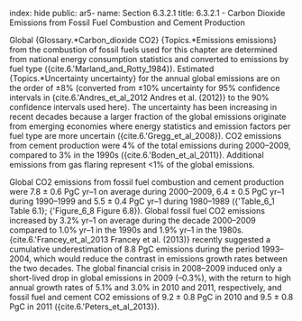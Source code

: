 index: hide
public: ar5-
name: Section 6.3.2.1
title: 6.3.2.1 - Carbon Dioxide Emissions from Fossil Fuel Combustion and Cement Production

Global {Glossary.*Carbon_dioxide CO2} {Topics.*Emissions emissions} from the combustion of fossil fuels used for this chapter are determined from national energy consumption statistics and converted to emissions by fuel type ({cite.6.'Marland_and_Rotty_1984}). Estimated {Topics.*Uncertainty uncertainty} for the annual global emissions are on the order of ±8% (converted from ±10% uncertainty for 95% confidence intervals in {cite.6.'Andres_et_al_2012 Andres et al. (2012)} to the 90% confidence intervals used here). The uncertainty has been increasing in recent decades because a larger fraction of the global emissions originate from emerging economies where energy statistics and emission factors per fuel type are more uncertain ({cite.6.'Gregg_et_al_2008}). CO2 emissions from cement production were 4% of the total emissions during 2000–2009, compared to 3% in the 1990s ({cite.6.'Boden_et_al_2011}). Additional emissions from gas flaring represent <1% of the global emissions.

Global CO2 emissions from fossil fuel combustion and cement production were 7.8 ± 0.6 PgC yr–1 on average during 2000–2009, 6.4 ± 0.5 PgC yr–1 during 1990–1999 and 5.5 ± 0.4 PgC yr–1 during 1980–1989 ({'Table_6_1 Table 6.1}; {'Figure_6_8 Figure 6.8}). Global fossil fuel CO2 emissions increased by 3.2% yr–1 on average during the decade 2000–2009 compared to 1.0% yr–1 in the 1990s and 1.9% yr–1 in the 1980s. {cite.6.'Francey_et_al_2013 Francey et al. (2013)} recently suggested a cumulative underestimation of 8.8 PgC emissions during the period 1993–2004, which would reduce the contrast in emissions growth rates between the two decades. The global financial crisis in 2008–2009 induced only a short-lived drop in global emissions in 2009 (–0.3%), with the return to high annual growth rates of 5.1% and 3.0% in 2010 and 2011, respectively, and fossil fuel and cement CO2 emissions of 9.2 ± 0.8 PgC in 2010 and 9.5 ± 0.8 PgC in 2011 ({cite.6.'Peters_et_al_2013}).
